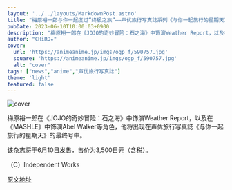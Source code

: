 ```yaml
---
layout: '../../layouts/MarkdownPost.astro'
title: "梅原裕一郎与你一起度过“终极之旅”——声优旅行写真誌系列《与你一起旅行的星期天》最终号将于6月10日发售"
pubDate: 2023-06-10T10:00:03+0900
description: "梅原裕一郎在《JOJO的奇妙冒险：石之海》中饰演Weather Report，以及在《MASHLE》中饰演Abel Walker等角色，他将出现在声优旅行写真誌《与你一起旅行的星期天》的最终号中。"
author: "CHiRO★"
cover:
  url: 'https://animeanime.jp/imgs/ogp_f/590757.jpg'
  square: 'https://animeanime.jp/imgs/ogp_f/590757.jpg'
  alt: "cover"
tags: ["news","anime","声优旅行写真誌"]
theme: 'light'
featured: false
---
```


![cover](https://animeanime.jp/imgs/ogp_f/590757.jpg)

梅原裕一郎在《JOJO的奇妙冒险：石之海》中饰演Weather Report，以及在《MASHLE》中饰演Abel Walker等角色，他将出现在声优旅行写真誌《与你一起旅行的星期天》的最终号中。

该杂志将于6月10日发售，售价为3,500日元（含税）。

（C）Independent Works


  [原文地址](https://animeanime.jp/article/2023/06/10/77839.html)